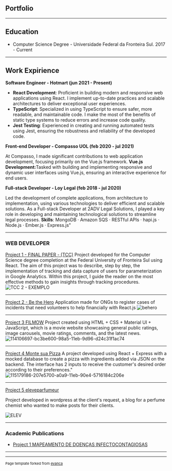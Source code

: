 ## Portfolio

---
## Education

<ul>
  <li>Computer Science Degree - Universidade Federal da Fronteira Sul. 2017 - Current</li>
</ul>

---
## Work Expirience

<b>Software Engineer - Hotmart (jun 2021 - Present)</b>

<ul>
<li><b>React Development</b>: Proficient in building modern and responsive web applications using React. I implement up-to-date practices and scalable architectures to deliver exceptional user experiences.</li>

<li><b>TypeScript</b>: Specialized in using TypeScript to ensure safer, more readable, and maintainable code. I make the most of the benefits of static type systems to reduce errors and increase code quality.</li>

<li><b>Jest Testing</b>: Experienced in creating and running automated tests using Jest, ensuring the robustness and reliability of the developed code.</li>
</ul>


<b>Front-end Developer - Compasso UOL (feb 2020 - jul 2021)</b>

At Compasso, I made significant contributions to web application development, focusing primarily on the Vue.js framework.
<b>Vue.js Development:</b>Tasked with building and implementing responsive and dynamic user interfaces using Vue.js, ensuring an interactive experience for end users.


<b>Full-stack Developer - Loy Legal (feb 2018 - jul 2020)</b>

Led the development of complete applications, from architecture to implementation, using various technologies to deliver efficient and scalable solutions. As a Full-stack Developer at 2ADV Legal Solutions, I played a key role in developing and maintaining technological solutions to streamline legal processes.
<b>Skills</b>: MongoDB · Amazon SQS · RESTful APIs · hapi.js · Node.js · Ember.js · Express.js"


---
### WEB DEVELOPER 


[Project 1 - FINAL PAPER - (TCC)](/[LINK](https://github.com/tiodospc/TCC2-Final))
Project developed for the Computer Science degree completion at the Federal University of Fronteira Sul using React. The aim of this project was to describe, step by step, the implementation of tracking and data capture of users for parameterization in Google Analytics. Within this project, I guide the reader on the most effective methods to gain insights through tracking procedures.
![TCC 2 - EXEMPLO](https://github.com/tiodospc/portfolio/assets/31110504/5efe7b36-ccf9-4167-ae7b-ef32f23fe283)

---

[Project 2 - Be the Hero](/[LINK][(https://github.com/tiodospc/be-the-hero))
Application made for ONGs to register cases of incidents that need volunteers to help financially with React.js
![behero](https://github.com/tiodospc/portfolio/assets/31110504/0baa137e-5190-4ed0-a87b-7706d6fb3248)

---
[Project 3 FILMOW]([http://example.com/](https://github.com/tiodospc/Filmow-Projeto-Prog2))
Project created using HTML + CSS + Material UI + JavaScript, which is a movie website showcasing general public ratings, image carousels, movie ratings, comments, and the latest news.
![114106697-bc3be600-98a5-11eb-9d96-d24c31f1ac74](https://github.com/tiodospc/portfolio/assets/31110504/1b51ca4c-a4dd-471a-8633-0c2fb69d231f)

---

[Project 4 Monte sua Pizza]([LINK](https://github.com/tiodospc/monte-suapizza))
A project developed using React + Express with a mocked database to create a pizza with ingredients added via JSON on the backend. The interface has 2 inputs to receive the customer's desired order according to their preferences."
![115179186-207e5700-a0a9-11eb-90e4-5716184c206e](https://github.com/tiodospc/portfolio/assets/31110504/3b3c34ba-0e64-456b-a912-2b2a655971ce)

---
[Project 5 eleveparfumeur]([LINK][(https://eleveparfumeur.com/))

Project developed in wordpress at the client's request, a blog for a perfume chemist who wanted to make posts for their clients.

![ELEV](https://github.com/tiodospc/portfolio/assets/31110504/cc7eaa4d-aca5-4466-a30c-2cce5e8bca72)

---

### Academic Publications

- [Project 1 MAPEAMENTO DE DOENÇAS INFECTOCONTAGIOSAS](https://portaleventos.uffs.edu.br/index.php/SEPE-UFFS/article/view/9406/6622)

---

---
<p style="font-size:11px">Page template forked from <a href="https://github.com/evanca/quick-portfolio">evanca</a></p>
<!-- Remove above link if you don't want to attibute -->
